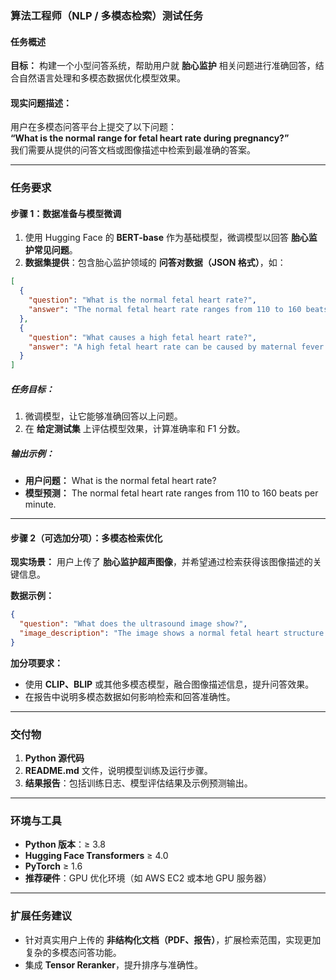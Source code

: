 ### 算法工程师（NLP / 多模态检索）测试任务

#### **任务概述**

**目标：** 构建一个小型问答系统，帮助用户就 **胎心监护** 相关问题进行准确回答，结合自然语言处理和多模态数据优化模型效果。  

#### **现实问题描述：**

用户在多模态问答平台上提交了以下问题：  
**“What is the normal range for fetal heart rate during pregnancy?”**  
我们需要从提供的问答文档或图像描述中检索到最准确的答案。  

---

### **任务要求**

#### **步骤 1：数据准备与模型微调**

1. 使用 Hugging Face 的 **BERT-base** 作为基础模型，微调模型以回答 **胎心监护常见问题**。  
2. **数据集提供**：包含胎心监护领域的 **问答对数据（JSON 格式）**，如：  

```json
[
  {
    "question": "What is the normal fetal heart rate?",
    "answer": "The normal fetal heart rate ranges from 110 to 160 beats per minute."
  },
  {
    "question": "What causes a high fetal heart rate?",
    "answer": "A high fetal heart rate can be caused by maternal fever or fetal distress."
  }
]
```

##### **任务目标：**

1. 微调模型，让它能够准确回答以上问题。  
2. 在 **给定测试集** 上评估模型效果，计算准确率和 F1 分数。  

##### **输出示例：**

- **用户问题：** What is the normal fetal heart rate?  
- **模型预测：** The normal fetal heart rate ranges from 110 to 160 beats per minute.  

---

#### **步骤 2（可选加分项）：多模态检索优化**

**现实场景：** 用户上传了 **胎心监护超声图像**，并希望通过检索获得该图像描述的关键信息。  

**数据示例：**  

```json
{
  "question": "What does the ultrasound image show?",
  "image_description": "The image shows a normal fetal heart structure with no abnormalities."
}
```

**加分项要求：**  

- 使用 **CLIP、BLIP** 或其他多模态模型，融合图像描述信息，提升问答效果。  
- 在报告中说明多模态数据如何影响检索和回答准确性。  

---

### **交付物**

1. **Python 源代码**  
2. **README.md** 文件，说明模型训练及运行步骤。  
3. **结果报告**：包括训练日志、模型评估结果及示例预测输出。  

---

### **环境与工具**

- **Python 版本**：≥ 3.8  
- **Hugging Face Transformers** ≥ 4.0  
- **PyTorch** ≥ 1.6  
- **推荐硬件**：GPU 优化环境（如 AWS EC2 或本地 GPU 服务器）

---

### **扩展任务建议**

- 针对真实用户上传的 **非结构化文档（PDF、报告）**，扩展检索范围，实现更加复杂的多模态问答功能。  
- 集成 **Tensor Reranker**，提升排序与准确性。
